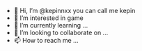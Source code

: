 - 👋 Hi, I’m @kepinnxx you can call me kepin
- 👀 I’m interested in game 
- 🌱 I’m currently learning ...
- 💞️ I’m looking to collaborate on ...
- 📫 How to reach me ...

<!---
kepinnxx/kepinnxx is a ✨ special ✨ repository because its `README.md` (this file) appears on your GitHub profile.
You can click the Preview link to take a look at your changes.
--->
